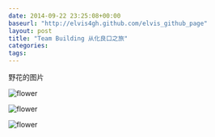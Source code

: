 ```yaml
---
date: 2014-09-22 23:25:08+00:00
baseurl: "http://elvis4gh.github.com/elvis_github_page" 
layout: post
title: "Team Building 从化良口之旅"
categories:
tags:
---
```


野花的图片


![flower](/elvis_github_page/images/2014_Sep_TB/IMAG0507.jpg "fl")

![flower]({{site.baseurl}}/images/2014_Sep_TB/IMAG0507.jpg "fl")

![flower](http://elvis4gh.github.com/elvis_github_page/images/2014_Sep_TB/IMAG0507.jpg "fl")





